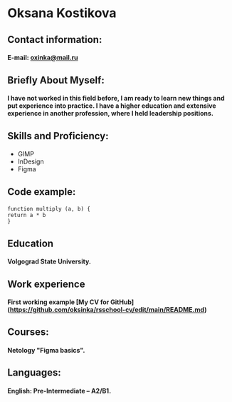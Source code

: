 # Oksana Kostikova

## Contact information:
#### E-mail: oxinka@mail.ru


## Briefly About Myself:
#### I have not worked in this field before, I am ready to learn new things and put experience into practice. I have a higher education and extensive experience in another profession, where I held leadership positions.


## Skills and Proficiency:
####
* GIMP
* InDesign
* Figma


## Code example:
####
```
function multiply (a, b) {
return a * b
}
```


## Education
#### Volgograd State University.


## Work experience
#### First working example [My CV for GitHub] (https://github.com/oksinka/rsschool-cv/edit/main/README.md)


## Courses:
#### Netology "Figma basics".


## Languages:
#### English: Pre-Intermediate – А2/В1.

